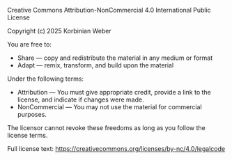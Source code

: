 Creative Commons Attribution-NonCommercial 4.0 International Public License

Copyright (c) 2025 Korbinian Weber

You are free to:
- Share — copy and redistribute the material in any medium or format
- Adapt — remix, transform, and build upon the material

Under the following terms:
- Attribution — You must give appropriate credit, provide a link to the license,
  and indicate if changes were made.
- NonCommercial — You may not use the material for commercial purposes.

The licensor cannot revoke these freedoms as long as you follow the license terms.

Full license text: https://creativecommons.org/licenses/by-nc/4.0/legalcode
